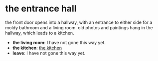 # the entrance hall

the front door opens into a hallway, with an entrance to either side for a moldy bathroom and a living room. old photos and paintings hang in the hallway, which leads to a kitchen.

- **the living room**: I have not gone this way yet.
- **the kitchen**: [the kitchen](the-kitchen-65tb7d.md)
- **leave**: I have not gone this way yet.
